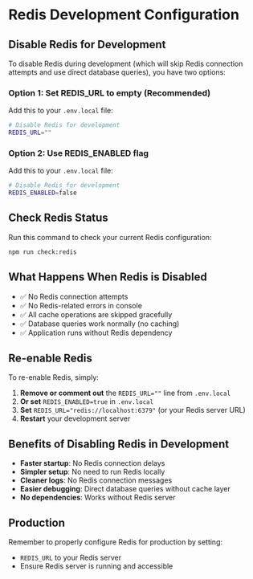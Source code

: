 # Redis Development Configuration

## Disable Redis for Development

To disable Redis during development (which will skip Redis connection attempts and use direct database queries), you have two options:

### Option 1: Set REDIS_URL to empty (Recommended)

Add this to your `.env.local` file:

```bash
# Disable Redis for development
REDIS_URL=""
```

### Option 2: Use REDIS_ENABLED flag

Add this to your `.env.local` file:

```bash
# Disable Redis for development
REDIS_ENABLED=false
```

## Check Redis Status

Run this command to check your current Redis configuration:

```bash
npm run check:redis
```

## What Happens When Redis is Disabled

- ✅ No Redis connection attempts
- ✅ No Redis-related errors in console
- ✅ All cache operations are skipped gracefully
- ✅ Database queries work normally (no caching)
- ✅ Application runs without Redis dependency

## Re-enable Redis

To re-enable Redis, simply:

1. **Remove or comment out** the `REDIS_URL=""` line from `.env.local`
2. **Or set** `REDIS_ENABLED=true` in `.env.local`
3. **Set** `REDIS_URL="redis://localhost:6379"` (or your Redis server URL)
4. **Restart** your development server

## Benefits of Disabling Redis in Development

- **Faster startup**: No Redis connection delays
- **Simpler setup**: No need to run Redis locally
- **Cleaner logs**: No Redis connection messages
- **Easier debugging**: Direct database queries without cache layer
- **No dependencies**: Works without Redis server

## Production

Remember to properly configure Redis for production by setting:
- `REDIS_URL` to your Redis server
- Ensure Redis server is running and accessible
